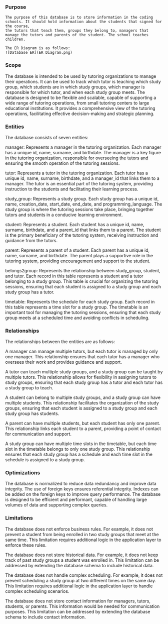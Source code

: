 
### Purpose
    The purpose of this database is to store information in the coding schools. It should hold information about the students that signed for the course,
    the tutors that teach them, groups they belong to, managers that manage the tutors and parents of the student. The school teaches children.
    
    The ER Diagram is as follows:
    ![Database ER](ER Diagram.png)

### Scope
The database is intended to be used by tutoring organizations to manage their operations. It can be used to track which tutor is teaching which study group, which students are in which study groups, which manager is responsible for which tutor, and when each study group meets. The database is designed to be flexible and scalable, capable of supporting a wide range of tutoring operations, from small tutoring centers to large educational institutions. It provides a comprehensive view of the tutoring operations, facilitating effective decision-making and strategic planning.

### Entities
The database consists of seven entities:

manager: Represents a manager in the tutoring organization. Each manager has a unique id, name, surname, and birthdate. The manager is a key figure in the tutoring organization, responsible for overseeing the tutors and ensuring the smooth operation of the tutoring sessions.

tutor: Represents a tutor in the tutoring organization. Each tutor has a unique id, name, surname, birthdate, and a manager_id that links them to a manager. The tutor is an essential part of the tutoring system, providing instruction to the students and facilitating their learning process.

study_group: Represents a study group. Each study group has a unique id, name, creation_date, start_date, end_date, and programming_language. The study group is where the tutoring sessions take place, bringing together tutors and students in a conducive learning environment.

student: Represents a student. Each student has a unique id, name, surname, birthdate, and a parent_id that links them to a parent. The student is the primary beneficiary of the tutoring system, receiving instruction and guidance from the tutors.

parent: Represents a parent of a student. Each parent has a unique id, name, surname, and birthdate. The parent plays a supportive role in the tutoring system, providing encouragement and support to the student.

belongs2group: Represents the relationship between study_group, student, and tutor. Each record in this table represents a student and a tutor belonging to a study group. This table is crucial for organizing the tutoring sessions, ensuring that each student is assigned to a study group and each study group has a tutor.

timetable: Represents the schedule for each study group. Each record in this table represents a time slot for a study group. The timetable is an important tool for managing the tutoring sessions, ensuring that each study group meets at a scheduled time and avoiding conflicts in scheduling.

### Relationships
The relationships between the entities are as follows:

A manager can manage multiple tutors, but each tutor is managed by only one manager. This relationship ensures that each tutor has a manager who oversees their work and provides guidance and support.

A tutor can teach multiple study groups, and a study group can be taught by multiple tutors. This relationship allows for flexibility in assigning tutors to study groups, ensuring that each study group has a tutor and each tutor has a study group to teach.

A student can belong to multiple study groups, and a study group can have multiple students. This relationship facilitates the organization of the study groups, ensuring that each student is assigned to a study group and each study group has students.

A parent can have multiple students, but each student has only one parent. This relationship links each student to a parent, providing a point of contact for communication and support.

A study group can have multiple time slots in the timetable, but each time slot in the timetable belongs to only one study group. This relationship ensures that each study group has a schedule and each time slot in the schedule is assigned to a study group.

### Optimizations
The database is normalized to reduce data redundancy and improve data integrity. The use of foreign keys ensures referential integrity. Indexes can be added on the foreign keys to improve query performance. The database is designed to be efficient and performant, capable of handling large volumes of data and supporting complex queries.

### Limitations
The database does not enforce business rules. For example, it does not prevent a student from being enrolled in two study groups that meet at the same time. This limitation requires additional logic in the application layer to enforce these rules.

The database does not store historical data. For example, it does not keep track of past study groups a student was enrolled in. This limitation can be addressed by extending the database schema to include historical data.

The database does not handle complex scheduling. For example, it does not prevent scheduling a study group at two different times on the same day. This limitation requires additional logic in the application layer to handle complex scheduling scenarios.

The database does not store contact information for managers, tutors, students, or parents. This information would be needed for communication purposes. This limitation can be addressed by extending the database schema to include contact information.